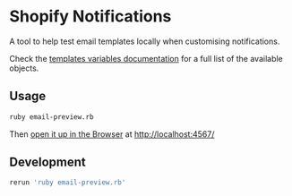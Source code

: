 Shopify Notifications
===

A tool to help test email templates locally when customising notifications.

Check the [templates variables documentation](https://help.shopify.com/manual/sell-online/notifications/email-variables) for a full list of the available objects.

Usage
---

```bash
ruby email-preview.rb
```

Then [open it up in the Browser](http://localhost:4567/) at [http://localhost:4567/]()

Development
---

```bash
rerun 'ruby email-preview.rb'
```

